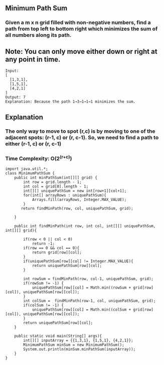 ## Minimum Path Sum
### Given a m x n grid filled with non-negative numbers, find a path from top left to bottom right which minimizes the sum of all numbers along its path.<br/>

## Note: You can only move either down or right at any point in time.

```
Input:
[
  [1,3,1],
  [1,5,1],
  [4,2,1]
]
Output: 7
Explanation: Because the path 1→3→1→1→1 minimizes the sum.
```
## Explanation
### The only way to move to spot (r,c) is by moving to one of the adjacent spots: (r-1, c) or (r, c-1). So, we need to find a path to either (r-1, c) or (r, c-1)


### <strong> Time Complexity: O(2<sup>(r+c)</sup>) </strong> <br/>

```
import java.util.*;
class MinimumPathSum {
    public int minPathSum(int[][] grid) {
        int row = grid.length - 1;
        int col = grid[0].length - 1;
        int[][] uniquePathSum = new int[row+1][col+1];
        for(int[] arrayRows : uniquePathSum){
            Arrays.fill(arrayRows, Integer.MAX_VALUE);
        }
       return findMinPath(row, col, uniquePathSum, grid);
        
    }
    
    public int findMinPath(int row, int col, int[][] uniquePathSum, int[][] grid){
       
        if(row < 0 || col < 0)
            return -1;
        if(row == 0 && col == 0){
            return grid[row][col];
        }
        if(uniquePathSum[row][col] != Integer.MAX_VALUE){
            return uniquePathSum[row][col];
        }
        
        int rowSum = findMinPath(row, col-1, uniquePathSum, grid);
        if(rowSum != -1) {
        	uniquePathSum[row][col] = Math.min((rowSum + grid[row][col]), uniquePathSum[row][col]);
        }
        int colSum =  findMinPath(row-1, col, uniquePathSum, grid);
        if(colSum != -1) {
        	uniquePathSum[row][col] = Math.min((colSum + grid[row][col]), uniquePathSum[row][col]);
        }
        return uniquePathSum[row][col];
    }

    public static void main(String[] args){
        int[][] inputArray = {{1,3,1}, {1,5,1}, {4,2,1}};
        MinimumPathSum minSum = new MinimumPathSum();
        System.out.println(minSum.minPathSum(inputArray));
    }
}
```